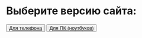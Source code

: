 <!DOCTYPE html>
<html lang="ru">

<head>
    <meta charset="UTF-8">
    <meta name="viewport" content="width=device-width, initial-scale=1.0">
    <meta name="viewport" content="width=device-width, initial-scale=1, maximum-scale=1" />
    <meta name="author" content="dj_kirya_pvl">
    <link rel="stylesheet" href="style.css">
    <link rel="icon" href="/img/n.y.jpg">
    <title>N.Y_GROUP_PVL</title>
</head>
<body>
    <h1>Выберите версию сайта:</h1>
    <button><a href="/index-mobile.html">Для телефона</a></button>
    <button><a href="/index-desk.html">Для ПК (ноутбуков)</a></button>
</body>
</html>
